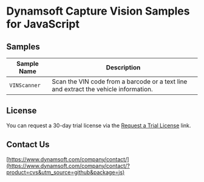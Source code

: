 # Dynamsoft Capture Vision Samples for JavaScript

## Samples

| Sample Name  | Description                                                                          |
| ------------ | ------------------------------------------------------------------------------------ |
| `VINScanner` | Scan the VIN code from a barcode or a text line and extract the vehicle information. |

## License

You can request a 30-day trial license via the [Request a Trial License](https://www.dynamsoft.com/customer/license/trialLicense/?product=cvs&utm_source=github&package=js) link.

## Contact Us

[https://www.dynamsoft.com/company/contact/](https://www.dynamsoft.com/company/contact/?product=cvs&utm_source=github&package=js)
